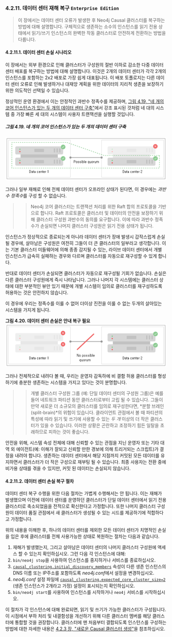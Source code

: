 ### 4.2.11. 데이터 센터 재해 복구 `Enterprise Edition`
> 이 장에서는 데이터 센터 오류가 발생한 후 Neo4j Causal 클러스터를 복구하는 방법에 대해 설명합니다. 구체적으로 생존하는 소수의 인스턴스를 읽기 전용 상태에서 읽기/쓰기 인스턴스의 완벽한 작동 클러스터로 안전하게 전환하는 방법을 다룹니다.

#### 4.2.11.1. 데이터 센터 손실 시나리오
이 장에서는 외부 환경으로 인해 클러스터가 구성원의 절반 이하로 감소한 다중 데이터 센터 배포를 복구하는 방법에 대해 설명합니다. 이것은 2개의 데이터 센터가 각각 2개의 인스턴스를 포함하는 2x2 배포로 가장 쉽게 대표됩니다. 이 배포 토폴로지는 다른 데이터 센터 오류로 인해 발생하거나 대재앙 계획을 위한 데이터의 지리적 생존을 보장하기 위한 의도적인 선택일 수 있습니다.

정상적인 운영 환경에서 이는 안정적인 과반수 정족수를 제공하며, [그림 4.19, "네 개의 코어 인스턴스가 있는 두 개의 데이터 센터 구축"](#그림-419-네-개의-코어-인스턴스가-있는-두-개의-데이터-센터-구축)에서 강조 표시된 것처럼 네 대의 시스템 중 가장 빠른 세 대의 시스템이 사용자 트랜잭션을 실행할 것입니다.

##### 그림 4.19. 네 개의 코어 인스턴스가 있는 두 개의 데이터 센터 구축
![dc-recovery-1](./dc-recovery-1.png)

그러나 일부 재해로 인해 전체 데이터 센터가 오프라인 상태가 된다면, 이 경우에는 *과반수 정족수*를 구성 할 수 없습니다.

>> Neo4j 코어 클러스터는 트랜잭션 처리를 위한 Raft 합의 프로토콜을 기반으로 합니다. Raft 프로토콜은 클러스터 및 데이터의 안전을 보장하기 위해 클러스터 구성원 과반수의 동의를 요구합니다. 이에 따라 과반수 정족수가 손실되면 나머지 클러스터 구성원은 읽기 전용 상태가 됩니다.

인스턴스가 정상적으로 종료되는게 아니라 데이터 센터가 장애 발생시 갑작스럽게 손실될 경우에, 살아남은 구성원은 여전히 그들이 더 큰 클러스터의 일부라고 생각합니다. 이는 기본 클러스터 미들웨어에 의해 종종 감지될 수 있는, 라이브 데이터 센터에서 개별 인스턴스가 급속히 실패하는 경우와 다르며 클러스터를 자동으로 재구성할 수 있게 합니다.

반대로 데이터 센터가 손실되면 클러스터가 자동으로 재구성될 기회가 없습니다. 손실은 다른 클러스터 구성원에게 즉시 나타납니다. 그러나 나머지 각 시스템에는 클러스터 상태에 대한 부분적인 뷰만 있기 때문에 개별 시스템이 임의로 클러스터를 재구성하도록 허용하는 것은 안전하지 않습니다.

이 경우에 우리는 정족수를 이룰 수 없어 더이상 진전을 이룰 수 없는 두개의 살아있는 시스템을 가지게 됩니다.

**그림 4.20. 데이터 센터 손실은 안내 복구 필요**
![dc-recovery-2](./dc-recovery-2.png)

그러나 전체적으로 내려다 볼 때, 우리는 운영자 감독하에 비 결함 허용 클러스터를 형성하기에 충분한 생존하는 시스템을 가지고 있다는 것이 분명합니다.

>> 개별 클러스터 구성원 그룹 (예: 단일 데이터 센터의 구성원 그룹)은 예를 들어 네트워크 파티션 동안 클러스터로부터 고립 될 수 있습니다. 그들이 만약 새로운 더 소규모의 클러스터를 임의로 재구성한다면, *분할 브레인(split-brain)*의 위험이 있습니다. 클라이언트 관점에서 볼 때 파티션의 특성에 따라 읽기 및 쓰기에 사용할 수 있는 *두 개* 이상의 더 작은 클러스터가 있을 수 있습니다. 이러한 상황은 곤란하고 조정하기 힘든 일탈을 초래하므로 피하는 것이 좋습니다.

안전을 위해, 시스템 속성 전체에 대해 신뢰할 수 있는 관점을 지닌 운영자 또는 기타 대역 외 에이전트(예: 이해가 잘되고 신뢰할 만한 경보에 의해 트리거되는 스크립트)가 결정을 내려야 합니다. 생존하는 데이터 센터에서 해당 지점까지 커밋된 모든 데이터를 유지하면서 클러스터가 더 작은 구성으로 재부팅 될 수 있습니다. 최종 사용자는 전환 중에 비가용 상태를 겪을 수 있지만, 커밋 된 데이터는 손실되지 않습니다.

#### 4.2.11.2. 데이터 센터 손실 복구 절차
데이터 센터 복구 수행을 위한 다음 절차는 가볍게 수행해서는 안 됩니다. 이는 재해가 발생했으며 이전에 데이터 센터를 운영하던 클러스터가 단일 데이터 센터에서 읽기 전용 클러스터로 축소되었음을 전적으로 확신한다고 가정합니다. 또한 나머지 클러스터 구성원이 데이터 품질 관점에서 새 클러스터가 생성될 수 있는 시드를 제공하기에 적합하다고 가정합니다.

위의 내용을 이해한 후, 하나의 데이터 센터를 제외한 모든 데이터 센터가 치명적인 손실을 입은 후에 클러스터를 전체 사용가능한 상태로 복원하는 절차는 다음과 같습니다.

1. 재해가 발생했는지, 그리고 살아남은 데이터 센터의 나머지 클러스터 구성원에 액세스 할 수 있는지 확인하십시오. 그런 다음 각 인스턴스에 대해:
2. `bin/neo4j stop`을 사용하여 인스턴스를 중지하거나 서비스를 종료하십시오.
3. [`causal_clustering.initial_discovery_members`](https://neo4j.com/docs/operations-manual/3.3/reference/configuration-settings/#config_causal_clustering.initial_discovery_members) 속성이 다른 생존 인스턴스의 DNS 이름 또는 IP주소를 포함하도록 *neo4j.conf*에서 설정을 변경하십시오.
4. *neo4j.conf* 설정 파일에 [`causal_clustering.expected_core_cluster_size=2`](https://neo4j.com/docs/operations-manual/3.3/reference/configuration-settings/#config_causal_clustering.expected_core_cluster_size) (생존 인스턴스가 2개라고 가정) 설정이 표시되는지 확인하십시오.
5. `bin/neo4j start`를 사용하여 인스턴스를 시작하거나 `neo4j` 서비스를 시작하십시오.

이 절차가 각 인스턴스에 대해 완료되면, 읽기 및 쓰기가 가능한 클러스터가 구성됩니다. 이 시점에서 부하 처리 및 내결함성을 개선하기 위해 다른 클러스터 멤버를 해당 클러스터에 통합할 것을 권장합니다. 클러스터에 맨 처음부터 결합되도록 인스턴스를 구성하는 방법에 대한 자세한 내용은 [4.2.3 장, "새로운 Causal 클러스터 생성"](../create-a-new-causal-cluster.md)을 참조하십시오.
